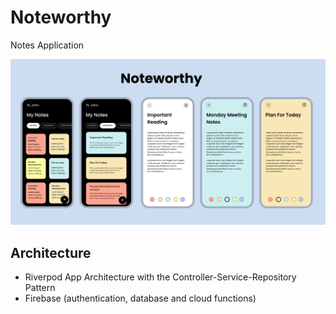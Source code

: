 # Noteworthy

Notes Application 

![Smart Crypto2](img/nw.png)


## Architecture
- Riverpod App Architecture with the Controller-Service-Repository Pattern
- Firebase (authentication, database and cloud functions)
  


